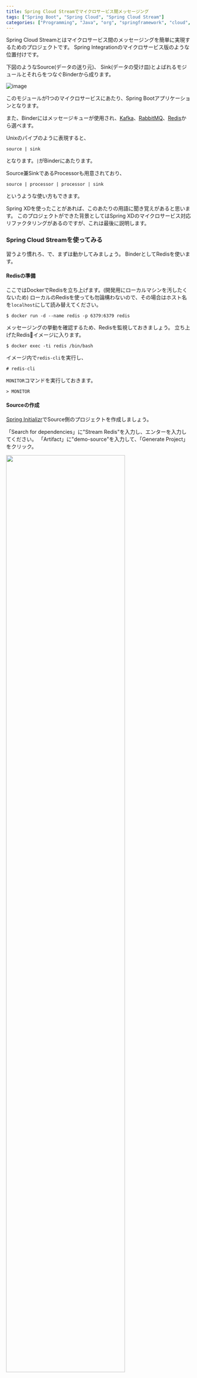```yaml
---
title: Spring Cloud Streamでマイクロサービス間メッセージング
tags: ["Spring Boot", "Spring Cloud", "Spring Cloud Stream"]
categories: ["Programming", "Java", "org", "springframework", "cloud", "stream"]
---
```



Spring Cloud Streamとはマイクロサービス間のメッセージングを簡単に実現するためのプロジェクトです。
Spring Integrationのマイクロサービス版のような位置付けです。

下図のようなSource(データの送り元)、 Sink(データの受け皿)とよばれるモジュールとそれらをつなぐBinderから成ります。

![image](https://qiita-image-store.s3.amazonaws.com/0/1852/015157ad-dc48-5d53-a869-6174f077b32b.png)

このモジュールが1つのマイクロサービスにあたり、Spring Bootアプリケーションとなります。

また、Binderにはメッセージキューが使用され、[Kafka](http://kafka.apache.org/)、[RabbitMQ](https://www.rabbitmq.com/)、[Redis](http://redis.io/)から選べます。

Unixのパイプのように表現すると、

    source | sink

となります。`|`がBinderにあたります。

Source兼SinkであるProcessorも用意されており、

    source | processor | processor | sink

というような使い方もできます。

Spring XDを使ったことがあれば、このあたりの用語に聞き覚えがあると思います。
このプロジェクトができた背景としてはSpring XDのマイクロサービス対応リファクタリングがあるのですが、これは最後に説明します。

### Spring Cloud Streamを使ってみる

習うより慣れろ、で、まずは動かしてみましょう。
BinderとしてRedisを使います。

#### Redisの準備

ここではDockerでRedisを立ち上げます。(開発用にローカルマシンを汚したくないため)
ローカルのRedisを使っても勿論構わないので、その場合はホスト名を`localhost`にして読み替えてください。

``` console
$ docker run -d --name redis -p 6379:6379 redis
```

メッセージングの挙動を確認するため、Redisを監視しておきましょう。
立ち上げたRedisイメージに入ります。

``` console
$ docker exec -ti redis /bin/bash
```

イメージ内で`redis-cli`を実行し、

``` console
# redis-cli
```

`MONITOR`コマンドを実行しておきます。

``` console
> MONITOR
```


#### Sourceの作成

[Spring Initializr](https://start.spring.io)でSource側のプロジェクトを作成しましょう。

「Search for dependencies」に"Stream Redis"を入力し、エンターを入力してください。
「Artifact」に"demo-source"を入力して、「Generate Project」をクリック。

<img src="https://qiita-image-store.s3.amazonaws.com/0/1852/ee977750-ca52-eb38-5d88-0c97653094b8.png" width="80%" />

Mavenプロジェクトがzipでダウンロードできるので、zipを展開して、IDEにインポートしてください。
`DemoSourceApplication.java`にコードを追加して、Sourceのモジュールを作成します。

Sourceとして認識させるために、`org.springframework.cloud.stream.annotation.EnableBinding`アノテーションに`org.springframework.cloud.stream.messaging.Source`クラスを指定します[1]。

``` java
@SpringBootApplication
@EnableBinding(Source.class) // [1]
public class DemoSourceApplication {
   // ...
}

```

ちなみに、`Source`クラスは次のような実装になっています。

``` java
package org.springframework.cloud.stream.messaging;

import org.springframework.cloud.stream.annotation.Output;
import org.springframework.messaging.MessageChannel;

public interface Source {
	
	String OUTPUT = "output";
	
	@Output(Source.OUTPUT)
	MessageChannel output();

}
```

Sourceからメッセージを送信する方法は、いろいろありますが、最も直感的なのは
`Source#output()`メソッドで得られる`MessageChannel`に`org.springframework.messaging.Message`オブジェクトを送る方法です。

次のコードでメッセージを送信する簡単な例を示します。

``` java
package com.example;

import org.springframework.beans.factory.annotation.Autowired;
import org.springframework.boot.SpringApplication;
import org.springframework.boot.autoconfigure.SpringBootApplication;
import org.springframework.cloud.stream.annotation.EnableBinding;
import org.springframework.cloud.stream.messaging.Source;
import org.springframework.messaging.support.MessageBuilder;
import org.springframework.web.bind.annotation.RequestBody;
import org.springframework.web.bind.annotation.RequestMapping;
import org.springframework.web.bind.annotation.RestController;

@SpringBootApplication
@EnableBinding(Source.class)
@RestController
public class DemoSourceApplication {

    @Autowired
    Source source; // [2]

    @RequestMapping(path = "message")
    void greet(@RequestBody String message) { // [3]
        source.output().send(MessageBuilder.withPayload(message).build()); // [4]
    }

    public static void main(String[] args) {
        SpringApplication.run(DemoSourceApplication.class, args);
    }
}
```

バインドされた`Source`オブジェクトはインジェクション可能です[2]。
この`Source`オブジェクトを使う処理をSpring MVCのHTTPエンドポイント内に実装します[3]。
`Message`は`MessageBuilder`で作成するのが簡単です[4]。作成した`Message`を`MessageChannel#send`メソッドで送信します。

ちなみに、`Message`クラスはSpring Framework本体に含まれているメッセージ抽象化インターフェースであり、Springの色々なプロジェクトで使用されています。

<iframe src="//www.slideshare.net/slideshow/embed_code/key/fn23uZwM4Cvvfj?startSlide=51" width="595" height="485" frameborder="0" marginwidth="0" marginheight="0" scrolling="no" style="border:1px solid #CCC; border-width:1px; margin-bottom:5px; max-width: 100%;" allowfullscreen> </iframe> <div style="margin-bottom:5px"> <strong> <a href="//www.slideshare.net/makingx/springone-2gx-2014-spring-41-jsug/51" title="SpringOne 2GX 2014 参加報告 &amp; Spring 4.1について #jsug" target="_blank">SpringOne 2GX 2014 参加報告 &amp; Spring 4.1について #jsug</a> </strong> from <strong><a href="//www.slideshare.net/makingx" target="_blank">Toshiaki Maki</a></strong> </div>
`DemoSourceApplication`を実行する前に、`application.properties`にいくつか設定を行います。

``` properties
# [5]
spring.redis.host=192.168.99.100
# [6]
spring.cloud.stream.bindings.output=demo
# [7]
server.port=9000
```

私の環境ではRedisを立ち上げるのにDocker Machineを使ったため、Redisのホスト名を`spring.redis.host`プロパティに設定します[5]。メッセージの宛先名は`spring.cloud.stream.bindings.output`プロパティに設定します[6]。このプロパティを省略した場合、Sourceの場合は`"output"`がデフォルトの宛先名として使用されます。
[7]のサーバーポート番号の指定は必須ではないですが、このあとSinkモジュールも起動するので、重複しないように今のうちに変えておきます。

では`DemoSourceApplication`を実行してください。

Tomcatが起動したら、作成した`/message`エンドポイントにリクエストを送りましょう。

``` console
$ curl -H "Content-Type: text/plain" -d Hello localhost:9000/message
```

Redisのモニターで、`LPUSH`コマンドによりメッセージが追加されたことがわかります。

``` console
1452047074.159015 [0 192.168.99.1:58442] "LPUSH" "queue.demo" "\xff\x01\x0bcontentType\x00\x00\x00\x0c\"text/plain\"Hello"
```

ここまでで、SourceからBinderにメッセージを送ることができました。Sinkがまだできていないため、送られたメッセージは処理されません。
次にSinkを作成しましょう。

Sourceからメッセージを送信する他の方法はSinkを作成した後に紹介します。

#### Sinkの作成
続いて、Sink側のプロジェクトを作成しましょう。Source同様に[Spring Initializr](https://start.spring.io)で、「Search for dependencies」に"Stream Redis"を入力し、エンターを入力してください。
「Artifact」に"demo-sink"を入力して、「Generate Project」をクリック

<img src="https://qiita-image-store.s3.amazonaws.com/0/1852/31875579-880a-19e2-61f9-2ade24fbcb93.png" width="80%" />


ダウンロードしたzipファイルを展開し、IDEにインポートします。

今度はSinkとして認識させるために、`EnableBinding`アノテーションにorg.springframework.cloud.stream.messaging.Sinkクラスを指定します[8]。



``` java
@SpringBootApplication
@EnableBinding(Sink.class) // [8]
public class DemoSinkApplication {
    // ...
}

```

`Sink`クラスは`Source`クラス同様に次のような実装になっています。

``` java
package org.springframework.cloud.stream.messaging;

import org.springframework.cloud.stream.annotation.Input;
import org.springframework.messaging.SubscribableChannel;

public interface Sink {

	String INPUT = "input";

	@Input(Sink.INPUT)
	SubscribableChannel input();

}
```

Sourceから送られるメッセージを処理する方法も色々あるのですが、
一番簡単な`org.springframework.integration.annotation.ServiceActivator`アノテーションをメソッドにつける方法を紹介します。


``` java
package com.example;

import org.springframework.boot.SpringApplication;
import org.springframework.boot.autoconfigure.SpringBootApplication;
import org.springframework.cloud.stream.annotation.EnableBinding;
import org.springframework.cloud.stream.messaging.Sink;
import org.springframework.integration.annotation.MessageEndpoint;
import org.springframework.integration.annotation.ServiceActivator;
import org.springframework.messaging.Message;

@SpringBootApplication
@EnableBinding(Sink.class)
public class DemoSinkApplication {

    @MessageEndpoint // [9]
    public static class LogSink {
        @ServiceActivator(inputChannel = Sink.INPUT) // [10]
        public void log(Message<?> message) { // [11]
            System.out.println("received " + message);
        }
    }

    public static void main(String[] args) {
        SpringApplication.run(DemoSinkApplication.class, args);
    }
}

```

メッセージを受信するコンポーネント(ここでは`LogSink`クラス)はSpringのコンテナに管理されている必要があります。`@Component`でも良いのですが、Stereotypeアノテーションである`@MessageEndpoint`が用意されているのでそれを使います[9]。(`@Service`みたいなもの)
`LogSink#log`メソッドでメッセージを処理したいので`@ServiceActivator`アノテーションをつけます。`inputChannel`属性には`Sink.INPUT`を指定します[10]。
メソッドの引数には`Message`をとります[11]。


`@ServiceActivator`メソッドの引数は`Message`クラスではなく、メッセージの中身(Payload)だけとることもできます[12]。この場合はSpringのAPIを明示的に使わなくてもSinkモジュールを作成できます。

``` java
    @MessageEndpoint
    public static class LogSink {
        @ServiceActivator(inputChannel = Sink.INPUT)
        public void log(Object payload /* [12] */) {
            System.out.println("received " + payload);
        }
    }
```

引数に`@Header("ヘッダー名")`を付ければヘッダーの値を取ることもできます。


`application.properties`にSource同様、redisの接続情報[13]、メッセージの宛先名[14]、アプリケーションのポート番号[15]を設定します。`spring.cloud.stream.bindings.output`と`spring.cloud.stream.bindings.input`の値は同じでないと繋がりません。

``` properties
# [13]
spring.redis.host=192.168.99.100
# [14]
spring.cloud.stream.bindings.input=demo
# [15]
server.port=9001
```

`DemoSinkApplication`を実行すると、先ほどSourceから送ったメッセージを受信して次のようなメッセージがコンソールに出力されます。

``` console
received GenericMessage [payload=Hello, headers={id=d4aaba5b-f323-92b1-1f93-10ec1d8758e8, timestamp=1452053908138}]
```

redisのモニターでは次のように`BRPOP`コマンドが定期的に実行されていることが確認できます。

``` console
1452053908.160061 [0 192.168.99.1:59601] "BRPOP" "queue.demo" "1"
1452053909.193595 [0 192.168.99.1:59601] "BRPOP" "queue.demo" "1"
1452053910.205441 [0 192.168.99.1:59601] "BRPOP" "queue.demo" "1"
1452053911.216305 [0 192.168.99.1:59601] "BRPOP" "queue.demo" "1"
...
```

Source側に再度リクエストを送ると、

``` console
$ curl -H "Content-Type: text/plain" -d Spring! localhost:9000/message
```

Sink側にログが出力されます。

``` console
received GenericMessage [payload=Spring!, headers={id=f4c91a1a-d23a-98f0-b460-449e375bbe1b, timestamp=1452054352889}]
```

これで`source | sink`ができました。

Processorを挟む例はまた今度。基本的には

``` java
@ServiceActivator(inputChannel = Processor.INPUT, outputChannel = Processor.OUTPUT)
```

をつけて、一度受信した後にまた次へ送信するモジュールを挟む感じです。

サンプルは[こちら](https://github.com/spring-cloud/spring-cloud-stream/tree/master/spring-cloud-stream-samples/transform)。

### Sourceの修正

Source側でメッセージを送信する別の方法をみてみましょう。先ほどは`MessageChannel`を使って任意のタイミングでメッセージを送信しましたが、`@InboundChannelAdapter`アノテーションを使ってメッセージ生成方法を指定する方法があります。

`Message`オブジェクトを生成するための`org.springframework.integration.core.MessageSource`に`@InboundChannelAdapter`をつけてBean定義すれば、定期的に`MessageSource#receive`メソッドが呼ばれ、生成された`Message`が送信されます。
(`receive`というメソッド名に違和感がありますが、[javadoc](http://docs.spring.io/spring-integration/api/org/springframework/integration/core/MessageSource.html#receive--)にはSourceから次のメッセージを取り出すためのメソッドと書かれています。)

`DemoSourceApplication`を次のように書き換えます。

``` java
package com.example;

import org.springframework.boot.SpringApplication;
import org.springframework.boot.autoconfigure.SpringBootApplication;
import org.springframework.cloud.stream.annotation.EnableBinding;
import org.springframework.cloud.stream.messaging.Source;
import org.springframework.context.annotation.Bean;
import org.springframework.integration.annotation.InboundChannelAdapter;
import org.springframework.integration.annotation.Poller;
import org.springframework.integration.core.MessageSource;
import org.springframework.messaging.Message;
import org.springframework.messaging.support.MessageBuilder;

@SpringBootApplication
@EnableBinding(Source.class)
public class DemoSourceApplication {

    @Bean
    @InboundChannelAdapter(value= Source.OUTPUT, poller= @Poller(fixedRate = "1000", maxMessagesPerPoll= "1")) // [16]
    MessageSource<String> source() {
        return new MessageSource<String>() {
            @Override
            public Message<String> receive() {
                return MessageBuilder.withPayload("Hello!").build();
            }
        };
        // もちろん return () -> MessageBuilder.withPayload("Hello!").build(); でもOK
    }

    public static void main(String[] args) {
        SpringApplication.run(DemoSourceApplication.class, args);
    }
}
```

`@InboundChannelAdapter`に送信先を、`@Poller`で送信間隔と一回のタイミングで何通`Message`を送るか(=`receive`メソッドを何回呼ぶか)を指定できます。

この`DemoSourceApplication`を実行すると、Sink側に次のようなログが出力され、定期的にメッセージを受信していることがわかります。

``` console
received GenericMessage [payload=Hello!, headers={id=283c1a18-4273-1f12-7241-8b075a2ecb7e, timestamp=1452070135766}]
received GenericMessage [payload=Hello!, headers={id=4c68a72f-3726-c6c7-c7c5-8af8371de8f3, timestamp=1452070136767}]
received GenericMessage [payload=Hello!, headers={id=ed6aab46-8464-6069-b10e-e3e96b083f4f, timestamp=1452070137767}]
received GenericMessage [payload=Hello!, headers={id=045ea6b4-5936-d51c-016f-7e998a221057, timestamp=1452070138767}]
received GenericMessage [payload=Hello!, headers={id=dc8666de-a88e-b1b6-fb46-88978c9054c8, timestamp=1452070139767}]
received GenericMessage [payload=Hello!, headers={id=95ecdadb-a95f-0946-d8be-adf34ed2dc30, timestamp=1452070140767}]
received GenericMessage [payload=Hello!, headers={id=a23e32e4-58bf-b65e-4451-cb3a0fbba38a, timestamp=1452070141767}]
received GenericMessage [payload=Hello!, headers={id=4b0b803f-f21b-a9a9-e025-d177f3f95734, timestamp=1452070142767}]
...
```

`@InboundChannelAdapter`はPOJOにもつけることができます。次の例のように、DIコンテナに管理されているコンポーネントのメソッドに`@InboundChannelAdapter`をつけると、そのメソッドが定期的に実行され、メッセージが送信されます。メソッドの返り値が`Message`以外のクラスである場合は、返り値のオブジェクトがメッセージの本文(Payload)に設定されます。

``` java
package com.example;

import org.springframework.boot.SpringApplication;
import org.springframework.boot.autoconfigure.SpringBootApplication;
import org.springframework.cloud.stream.annotation.EnableBinding;
import org.springframework.cloud.stream.messaging.Source;
import org.springframework.integration.annotation.InboundChannelAdapter;
import org.springframework.integration.annotation.Poller;
import org.springframework.stereotype.Component;

@SpringBootApplication
@EnableBinding(Source.class)
public class DemoSourceApplication {

    @Component
    public static class Greeter {
        @InboundChannelAdapter(value = Source.OUTPUT, poller = @Poller(fixedRate = "1000", maxMessagesPerPoll = "1"))
        public String greet() {
            return "Hello!";
        }
    }

    public static void main(String[] args) {
        SpringApplication.run(DemoSourceApplication.class, args);
    }
}
```

### Cloud Foundryへデプロイ

あとで書く

### Spring Cloud Stream Modules

あとで書く

### Partitioning

あとで書く

### Spring Cloud Streamの背景とSpring Cloud Dataflow

あとで書く
